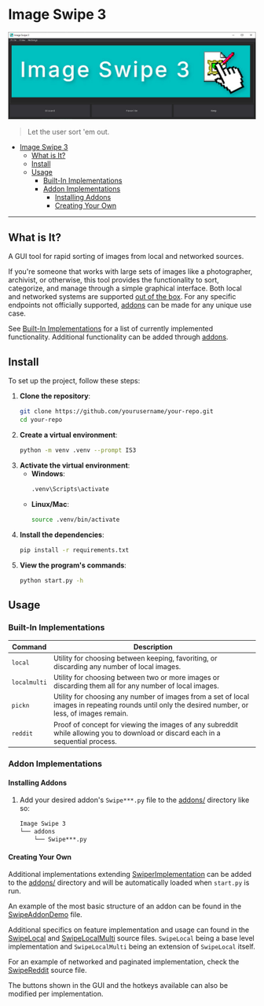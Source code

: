 # Image Swipe 3

![Image Swipe 3](src/assets/screenshot.jpg "Image Swipe 3 Logo")

>
> Let the user sort 'em out.
>

- [Image Swipe 3](#image-swipe-3)
  - [What is It?](#what-is-it)
  - [Install](#install)
  - [Usage](#usage)
    - [Built-In Implementations](#built-in-implementations)
    - [Addon Implementations](#addon-implementations)
      - [Installing Addons](#installing-addons)
      - [Creating Your Own](#creating-your-own)

---

## What is It?

A GUI tool for rapid sorting of images from local and networked sources.

If you're someone that works with large sets of images like a photographer, archivist, or otherwise, this tool provides the functionality to sort, categorize, and manage through a simple graphical interface.
Both local and networked systems are supported [out of the box](#built-in-implementations).
For any specific endpoints not officially supported, [addons](#addon-implementations) can be made for any unique use case.

See [Built-In Implementations](#built-in-implementations) for a list of currently implemented functionality.
Additional functionality can be added through [addons](#addon-implementations).

## Install

To set up the project, follow these steps:

1. **Clone the repository**:
    ```sh
    git clone https://github.com/yourusername/your-repo.git
    cd your-repo
    ```
2. **Create a virtual environment**:
    ```sh
    python -m venv .venv --prompt IS3
    ```
3. **Activate the virtual environment**:
    - **Windows**:
        ```sh
        .venv\Scripts\activate
        ```
    - **Linux/Mac**:
        ```sh
        source .venv/bin/activate
        ```
4. **Install the dependencies**:
    ```sh
    pip install -r requirements.txt
    ```
5. **View the program's commands**:
    ```sh
    python start.py -h
    ```

## Usage

### Built-In Implementations

| Command | Description |
|---|---|
| `local` | Utility for choosing between keeping, favoriting, or discarding any number of local images. |
| `localmulti` | Utility for choosing between two or more images or discarding them all for any number of local images. |
| `pickn` | Utility for choosing any number of images from a set of local images in repeating rounds until only the desired number, or less, of images remain. |
| `reddit` | Proof of concept for viewing the images of any subreddit while allowing you to download or discard each in a sequential process. |

### Addon Implementations

#### Installing Addons

1. Add your desired addon's `Swipe***.py` file to the [addons/](addons/) directory like so:
    ```
    Image Swipe 3
    └── addons
        └── Swipe***.py
    ```

#### Creating Your Own

Additional implementations extending [SwiperImplementation](src/implementations/SwiperImplementation.py) can be added to the [addons/](addons/) directory and will be automatically loaded when `start.py` is run.

An example of the most basic structure of an addon can be found in the [SwipeAddonDemo](addons/SwipeAddonDemo.py) file.

Additional specifics on feature implementation and usage can found in the [SwipeLocal](src/implementations/SwipeLocal.py) and [SwipeLocalMulti](src/implementations/SwipeLocalMulti.py) source files.
`SwipeLocal` being a base level implementation and `SwipeLocalMulti` being an extension of `SwipeLocal` itself.

For an example of networked and paginated implementation, check the [SwipeReddit](src\implementations\SwipeReddit.py) source file.

The buttons shown in the GUI and the hotkeys available can also be modified per implementation.
